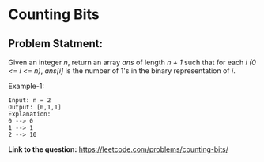 # Counting Bits
## **Problem Statment:**

Given an integer *n*, return an array *ans* of length *n + 1* such that for each *i (0 <= i <= n)*, *ans[i]* is the number of 1's in the binary representation of *i*.

Example-1:

```
Input: n = 2
Output: [0,1,1]
Explanation:
0 --> 0
1 --> 1
2 --> 10
```

**Link to the question:** https://leetcode.com/problems/counting-bits/
